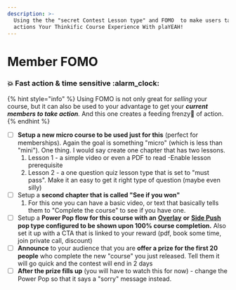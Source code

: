 ```yaml
---
description: >-
  Using the the "secret Contest Lesson type" and FOMO  to make users take
  actions Your Thinkific Course Experience With plaYEAH!
---
```


# Member FOMO

### :boom: Fast action & time sensitive :alarm\_clock:&#x20;

{% hint style="info" %}
Using FOMO is not only great for _selling_ your course, but it can also be used to your advantage to get your _**current members to take action**._ And this one creates a feeding frenzy:shark: of action.
{% endhint %}

* [ ] **Setup a new micro course to be used just for this** (perfect for memberships). Again the goal is something "micro" (which is less than "mini"). One thing. I would say create one chapter that has two lessons.
  1. Lesson 1 - a simple video or even a PDF to read -Enable lesson prerequisite&#x20;
  2. Lesson 2 - a one question quiz lesson type that is set to "must pass". Make it an easy to get it right type of question (maybe even silly)&#x20;
* [ ] Setup a **second chapter that is called "See if you won"**
  1. For this one you can have a basic video, or text that basically tells them to "Complete the course" to see if you have one.
* [ ] Setup a **Power Pop flow for this course with an** [**Overlay**](broken-reference) **or** [**Side Push**](broken-reference) **pop type configured to be shown upon 100% course completion.** Also set it up with a CTA that is linked to your reward (pdf, book some time, join private call, discount)
* [ ] **Announce** to your audience that you are **offer a prize for the first 20 people** who complete the new "course" you just released. Tell them it will go quick and the contest will end in 2 days
* [ ] **After the prize fills up** (you will have to watch this for now) - change the Power Pop so that it says a "sorry" message instead.

